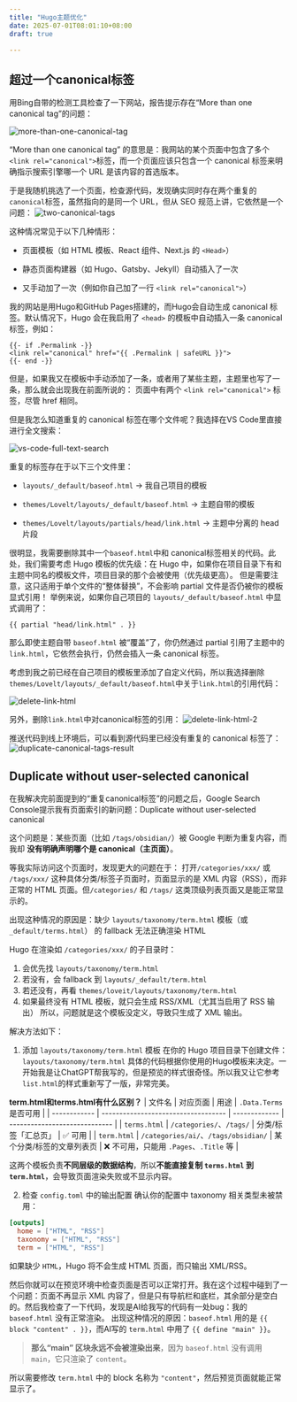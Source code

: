 ```yaml
---
title: "Hugo主题优化"
date: 2025-07-01T08:01:10+08:00
draft: true

---
```


## 超过一个canonical标签
用Bing自带的检测工具检查了一下网站，报告提示存在“More than one canonical tag”的问题：

![more-than-one-canonical-tag](more-than-one-canonical-tag.png)

“More than one canonical tag” 的意思是：我网站的某个页面中包含了多个` <link rel="canonical"> `标签，而一个页面应该只包含一个 canonical 标签来明确指示搜索引擎哪一个 URL 是该内容的首选版本。

于是我随机挑选了一个页面，检查源代码，发现确实同时存在两个重复的`canonical`标签，虽然指向的是同一个 URL，但从 SEO 规范上讲，它依然是一个问题：
![two-canonical-tags](two-canonical-tags.png)

这种情况常见于以下几种情形：

- 页面模板（如 HTML 模板、React 组件、Next.js 的 `<Head>`）

- 静态页面构建器（如 Hugo、Gatsby、Jekyll）自动插入了一次

- 又手动加了一次（例如你自己加了一行 `<link rel="canonical">`）

我的网站是用Hugo和GitHub Pages搭建的，而Hugo会自动生成 canonical 标签。默认情况下，Hugo 会在我启用了 `<head>` 的模板中自动插入一条 canonical 标签，例如：
```gohtml
{{- if .Permalink -}}
<link rel="canonical" href="{{ .Permalink | safeURL }}">
{{- end -}}
```

但是，如果我又在模板中手动添加了一条，或者用了某些主题，主题里也写了一条，那么就会出现我在前面所说的：
页面中有两个 `<link rel="canonical">` 标签，尽管 href 相同。

但是我怎么知道重复的 canonical 标签在哪个文件呢？我选择在VS Code里直接进行全文搜索：

![vs-code-full-text-search](vs-code-full-text-search.png)

重复的标签存在于以下三个文件里：

- `layouts/_default/baseof.html` → 我自己项目的模板

- `themes/Lovelt/layouts/_default/baseof.html` → 主题自带的模板

- `themes/Lovelt/layouts/partials/head/link.html` → 主题中分离的 head 片段

很明显，我需要删除其中一个`baseof.html`中和 canonical标签相关的代码。此处，我们需要考虑 Hugo 模板的优先级：在 Hugo 中，如果你在项目目录下有和主题中同名的模板文件，项目目录的那个会被使用（优先级更高）。
但是需要注意，这只适用于单个文件的“整体替换”，不会影响 partial 文件是否仍被你的模板显式引用！
举例来说，如果你自己项目的 `layouts/_default/baseof.html` 中显式调用了：
```gohtml
{{ partial "head/link.html" . }}
```
那么即使主题自带 `baseof.html` 被“覆盖”了，你仍然通过 partial 引用了主题中的 `link.html`，它依然会执行，仍然会插入一条 canonical 标签。

考虑到我之前已经在自己项目的模板里添加了自定义代码，所以我选择删除`themes/Lovelt/layouts/_default/baseof.html`中关于`link.html`的引用代码：

![delete-link-html](delete-link-html.png)

另外，删除`link.html`中对canonical标签的引用：
![delete-link-html-2](delete-link-html-2.png)

推送代码到线上环境后，可以看到源代码里已经没有重复的 canonical 标签了：
![duplicate-canonical-tags-result](duplicate-canonical-tags-result.png)

## Duplicate without user-selected canonical
在我解决完前面提到的“重复canonical标签”的问题之后，Google Search Console提示我有页面索引的新问题：Duplicate without user-selected canonical

这个问题是：某些页面（比如 `/tags/obsidian/`）被 Google 判断为重复内容，而我却 **没有明确声明哪个是 canonical（主页面）**。

等我实际访问这个页面时，发现更大的问题在于： 打开`/categories/xxx/` 或 `/tags/xxx/` 这种具体分类/标签子页面时，页面显示的是 XML 内容（RSS），而非正常的 HTML 页面。但`/categories/` 和 `/tags/` 这类顶级列表页面又是能正常显示的。

出现这种情况的原因是：缺少 `layouts/taxonomy/term.html` 模板（或 `_default/terms.html`） 的 fallback 无法正确渲染 HTML

Hugo 在渲染如 `/categories/xxx/` 的子目录时：
1. 会优先找 `layouts/taxonomy/term.html`
2. 若没有，会 fallback 到 `layouts/_default/term.html`
3. 若还没有，再看 `themes/loveit/layouts/taxonomy/term.html`
4. 如果最终没有 HTML 模板，就只会生成 RSS/XML（尤其当启用了 RSS 输出）
所以，问题就是这个模板没定义，导致只生成了 XML 输出。

解决方法如下：
1. 添加 `layouts/taxonomy/term.html` 模板
在你的 Hugo 项目目录下创建文件：`layouts/taxonomy/term.html`
具体的代码根据你使用的Hugo模板来决定。一开始我是让ChatGPT帮我写的，但是预览的样式很奇怪。所以我又让它参考`list.html`的样式重新写了一版，非常完美。

**term.html和terms.html有什么区别？**
| 文件名          | 对应页面                                | 用途            | `.Data.Terms` 是否可用            |
| ------------ | ----------------------------------- | ------------- | ----------------------------- |
| `terms.html` | `/categories/`、`/tags/`             | 分类/标签「汇总页」    | ✅ 可用                          |
| `term.html`  | `/categories/ai/`、`/tags/obsidian/` | 某个分类/标签的文章列表页 | ❌ 不可用，只能用 `.Pages`、`.Title` 等 |


这两个模板负责**不同层级的数据结构**，所以**不能直接复制 `terms.html` 到 `term.html`**，会导致页面渲染失败或不显示内容。


2. 检查 `config.toml` 中的输出配置
确认你的配置中 taxonomy 相关类型未被禁用：
```toml
[outputs]
  home = ["HTML", "RSS"]
  taxonomy = ["HTML", "RSS"]
  term = ["HTML", "RSS"]
```
如果缺少 `HTML`，Hugo 将不会生成 HTML 页面，而只输出 XML/RSS。 

然后你就可以在预览环境中检查页面是否可以正常打开。我在这个过程中碰到了一个问题：页面不再显示 XML 内容了，但是只有导航栏和底栏，其余部分是空白的。然后我检查了一下代码，发现是AI给我写的代码有一处bug：我的 `baseof.html` 没有正常渲染。
出现这种情况的原因：`baseof.html` 用的是 `{{ block "content" . }}`，而AI写的 `term.html` 中用了 `{{ define "main" }}`。

> **那么“main” 区块永远不会被渲染出来**，因为 `baseof.html` 没有调用 `main`，它只渲染了 `content`。

所以需要修改 `term.html` 中的 block 名称为 `"content"`，然后预览页面就能正常显示了。